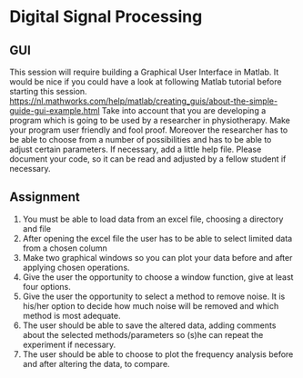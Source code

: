 # Digital Signal Processing
## GUI
This session will require building a Graphical User Interface in Matlab. It would be nice if you could have a look at
following Matlab tutorial before starting this session.
https://nl.mathworks.com/help/matlab/creating_guis/about-the-simple-guide-gui-example.html
Take into account that you are developing a program which is going to be used by a researcher in physiotherapy.
Make your program user friendly and fool proof. Moreover the researcher has to be able to choose from a
number of possibilities and has to be able to adjust certain parameters. If necessary, add a little help file. Please
document your code, so it can be read and adjusted by a fellow student if necessary.
## Assignment
1. You must be able to load data from an excel file, choosing a directory and file
2. After opening the excel file the user has to be able to select limited data from a chosen column
3. Make two graphical windows so you can plot your data before and after applying chosen operations.
4. Give the user the opportunity to choose a window function, give at least four options.
5. Give the user the opportunity to select a method to remove noise. It is his/her option to decide how much noise will be removed and which method is most adequate.
6. The user should be able to save the altered data, adding comments about the selected methods/parameters so
(s)he can repeat the experiment if necessary.
7. The user should be able to choose to plot the frequency analysis before and after altering the data, to compare.